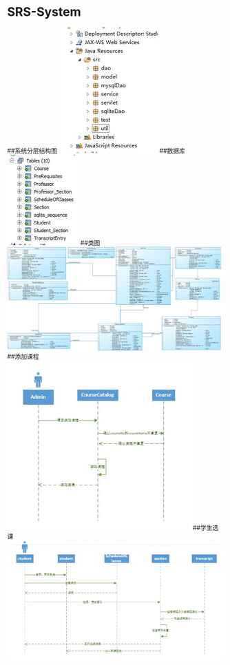 # SRS-System
##系统分层结构图
![images](https://raw.githubusercontent.com/shishshi/SRS-System/master/StudentSystem/images/系统分层结构图.JPG)
##数据库
![images](https://raw.githubusercontent.com/shishshi/SRS-System/master/StudentSystem/images/数据库图.JPG)
##类图
![images](https://github.com/shishshi/SRS-System/blob/master/StudentSystem/images/%E7%B1%BB%E5%9B%BE.JPG)
##添加课程
![images](https://raw.githubusercontent.com/shishshi/SRS-System/master/StudentSystem/images/2.JPG)
##学生选课
![images](https://raw.githubusercontent.com/shishshi/SRS-System/master/StudentSystem/images/1.JPG)
